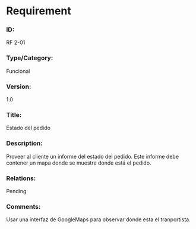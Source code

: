 # Requirement

### ID:

RF 2-01

### Type/Category:

Funcional

### Version:

1.0

### Title:

Estado del pedido

### Description:

Proveer al cliente un informe del estado del pedido. Este informe debe contener un mapa donde se muestre donde está el pedido.

### Relations:

Pending

### Comments:

Usar una interfaz de GoogleMaps para observar donde esta el tranportista.
